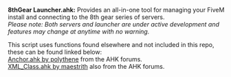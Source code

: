 **8thGear Launcher.ahk:** Provides an all-in-one tool for managing your FiveM install and connecting to the 8th gear series of servers.  
*Please note: Both servers and launcher are under active development and features may change at anytime with no warning.*  

This script uses functions found elsewhere and not included in this repo, these can be found linked below:  
	[Anchor.ahk by polythene](https://autohotkey.com/board/topic/4105-control-anchoring-v4-for-resizing-windows/) from the AHK forums.  
	[XML_Class.ahk by maestrith](https://www.autohotkey.com/boards/viewtopic.php?f=62&t=33114&p=153893#p153893) also from the AHK forums.  
